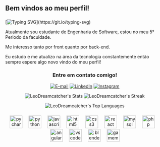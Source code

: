 <h2 align="Left">Bem vindos ao meu perfil!</h2>


###
[![Typing SVG](https://readme-typing-svg.demolab.com?font=Fira+Code&weight=600&pause=1000&color=1DF784&random=false&width=435&lines=Opa!+Eu+sou+o+Leo!)](https://git.io/typing-svg)


<p align="left">Atualmente sou estudante de Engenharia de Software, estou no meu 5° Periodo da faculdade.
<p align="left">Me interesso tanto por front quanto por back-end.
<p align="left">Eu estudo e me atualizo na área da tecnologia constantemente então sempre espere algo novo vindo do meu perfil!

<div align="center">

###


<h3 align="center">Entre em contato comigo!</h3>

[![E-mail](https://img.shields.io/badge/-Email-000?style=for-the-badge&logo=microsoft-outlook&logoColor=FF00F6&color:FFF)](mailto:leodovalle00@hotmail.com)
[![LinkedIn](https://img.shields.io/badge/-LinkedIn-000?style=for-the-badge&logo=linkedin&logoColor=FF00F6&color:FFF)](https://www.linkedin.com/in/Leonardo-do-Valle/)
[![Instagram](https://img.shields.io/badge/-Instagram-000?style=for-the-badge&logo=instagram&logoColor=FF00F6&color:FFF)]()


![LeoDreamcatcher's Stats](https://github-readme-stats.vercel.app/api?username=LeoDreamcatcher&theme=blue-green&show_icons=true&hide_border=true&count_private=true)
![LeoDreamcatcher's Streak](https://github-readme-streak-stats.herokuapp.com/?user=LeoDreamcatcher&theme=blue-green&hide_border=true)

</div>

<div align="center">
  
![LeoDreamcatcher's Top Languages](https://github-readme-stats.vercel.app/api/top-langs/?username=LeoDreamcatcher&theme=blue-green&show_icons=true&hide_border=true&layout=compact)

</div>

###

<div align="center">
  <img src="https://cdn.jsdelivr.net/gh/devicons/devicon/icons/pycharm/pycharm-original.svg" height="40" alt="pycharm logo"  />
  <img width="12" />
  <img src="https://cdn.jsdelivr.net/gh/devicons/devicon/icons/python/python-original.svg" height="40" alt="python logo"  />
  <img width="12" />
  <img src="https://cdn.jsdelivr.net/gh/devicons/devicon/icons/javascript/javascript-original.svg" height="40" alt="javascript logo"  />
  <img width="12" />
  <img src="https://cdn.jsdelivr.net/gh/devicons/devicon/icons/html5/html5-original.svg" height="40" alt="html5 logo"  />
  <img width="12" />
  <img src="https://cdn.jsdelivr.net/gh/devicons/devicon/icons/css3/css3-original.svg" height="40" alt="css3 logo"  />
  <img width="12" />
  <img src="https://cdn.jsdelivr.net/gh/devicons/devicon/icons/react/react-original.svg" height="40" alt="react logo"  />
  <img width="12" />
  <img src="https://cdn.jsdelivr.net/gh/devicons/devicon/icons/mysql/mysql-original.svg" height="40" alt="mysql logo"  />
  <img width="12" />
  <img src="https://cdn.jsdelivr.net/gh/devicons/devicon/icons/php/php-original.svg" height="40" alt="php logo"  />
  <img width="12" />
  <img src="https://cdn.jsdelivr.net/gh/devicons/devicon/icons/angularjs/angularjs-original.svg" height="40" alt="angularjs logo"  />
  <img width="12" />
  <img src="https://cdn.jsdelivr.net/gh/devicons/devicon/icons/vscode/vscode-original.svg" height="40" alt="vscode logo"  />
  <img width="12" />
  <img src="https://cdn.jsdelivr.net/gh/devicons/devicon/icons/blender/blender-original.svg" height="40" alt="blender logo"  />
  <img width="12" />
  <img src="https://skillicons.dev/icons?i=gamemakerstudio" height="40" alt="gamemakerstudio logo"  />
</div>

###



###

